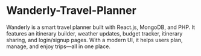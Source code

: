 # Wanderly-Travel-Planner
Wanderly is a smart travel planner built with React.js, MongoDB, and PHP. It features an itinerary builder, weather updates, budget tracker, itinerary sharing, and login/signup pages. With a modern UI, it helps users plan, manage, and enjoy trips—all in one place.
